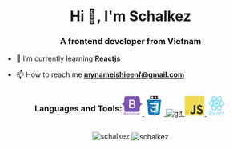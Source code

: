 <h1 align="center">Hi 👋, I'm Schalkez</h1>
<h3 align="center">A frontend developer from Vietnam</h3>


- 🌱 I’m currently learning **Reactjs**

- 📫 How to reach me **mynameishieenf@gmail.com**

<div style="display: flex; justify-content: center; align-items: center">

<h3 align="left">Languages and Tools:</h3>
<p align="left"> <a href="https://getbootstrap.com" target="_blank" rel="noreferrer"> <img src="https://raw.githubusercontent.com/devicons/devicon/master/icons/bootstrap/bootstrap-plain-wordmark.svg" alt="bootstrap" width="40" height="40"/> </a> <a href="https://www.w3schools.com/css/" target="_blank" rel="noreferrer"> <img src="https://raw.githubusercontent.com/devicons/devicon/master/icons/css3/css3-original-wordmark.svg" alt="css3" width="40" height="40"/> </a> <a href="https://git-scm.com/" target="_blank" rel="noreferrer"> <img src="https://www.vectorlogo.zone/logos/git-scm/git-scm-icon.svg" alt="git" width="40" height="40"/> </a> <a href="https://developer.mozilla.org/en-US/docs/Web/JavaScript" target="_blank" rel="noreferrer"> <img src="https://raw.githubusercontent.com/devicons/devicon/master/icons/javascript/javascript-original.svg" alt="javascript" width="40" height="40"/> </a> <a href="https://reactjs.org/" target="_blank" rel="noreferrer"> <img src="https://raw.githubusercontent.com/devicons/devicon/master/icons/react/react-original-wordmark.svg" alt="react" width="40" height="40"/> </a> </p>
  
</div>


<div style="display: flex; justify-content: center; align-items: center"> 
  <p><img align="left" src="https://github-readme-stats.vercel.app/api/top-langs?username=schalkez&show_icons=true&locale=en&layout=compact" alt="schalkez" /></p>

  <p>&nbsp;<img align="center" src="https://github-readme-stats.vercel.app/api?username=schalkez&show_icons=true&locale=en" alt="schalkez" /></p>
</div>



<!---
Nothing is true, everything is permitted.
忍
--->
